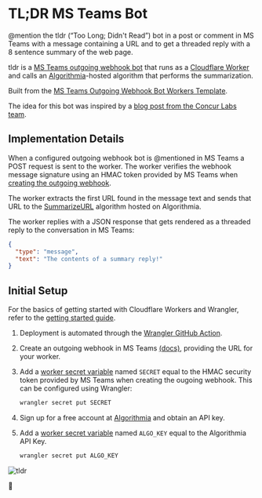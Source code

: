 # TL;DR MS Teams Bot

@mention the tldr (“Too Long; Didn't Read”) bot in a post or comment in MS Teams with a message containing a URL and to get a threaded reply with a 8 sentence summary of the web page.

tldr is a [MS Teams outgoing webhook bot](https://docs.microsoft.com/en-us/microsoftteams/platform/webhooks-and-connectors/how-to/add-outgoing-webhook) that runs as a [Cloudflare Worker](https://workers.dev) and calls an [Algorithmia](https://algorithmia.com/)-hosted algorithm that performs the summarization.

Built from the [MS Teams Outgoing Webhook Bot Workers Template](https://github.com/bradyjoslin/msteams-webhook-worker-template).

The idea for this bot was inspired by a [blog post from the Concur Labs team](https://blog.concurlabs.com/how-to-write-a-tldr-chat-bot-ec02d9e1649c).

## Implementation Details

When a configured outgoing webhook bot is @mentioned in MS Teams a POST request is sent to the worker. The worker verifies the webhook message signature using an HMAC token provided by MS Teams when [creating the outgoing webhook](https://docs.microsoft.com/en-us/microsoftteams/platform/webhooks-and-connectors/how-to/add-outgoing-webhook#create-an-outgoing-webhook).

The worker extracts the first URL found in the message text and sends that URL to the [SummarizeURL](https://algorithmia.com/algorithms/nlp/SummarizeURL) algorithm hosted on Algorithmia.

The worker replies with a JSON response that gets rendered as a threaded reply to the conversation in MS Teams:

```json
{
  "type": "message",
  "text": "The contents of a summary reply!"
}
```

## Initial Setup

For the basics of getting started with Cloudflare Workers and Wrangler, refer to the [getting started guide](https://developers.cloudflare.com/workers/quickstart).

1. Deployment is automated through the [Wrangler GitHub Action](https://github.com/cloudflare/wrangler-action).

1. Create an outgoing webhook in MS Teams [(docs)](https://docs.microsoft.com/en-us/microsoftteams/platform/webhooks-and-connectors/how-to/add-outgoing-webhook#create-an-outgoing-webhook), providing the URL for your worker.

1. Add a [worker secret variable](https://developers.cloudflare.com/workers/tooling/wrangler/secrets/) named `SECRET` equal to the HMAC security token provided by MS Teams when creating the ougoing webhook. This can be configured using Wrangler:

   ```bash
   wrangler secret put SECRET
   ```

1. Sign up for a free account at [Algorithmia](https://algorithmia.com/) and obtain an API key.

1. Add a [worker secret variable](https://developers.cloudflare.com/workers/tooling/wrangler/secrets/) named `ALGO_KEY` equal to the Algorithmia API Key.

   ```bash
   wrangler secret put ALGO_KEY
   ```

![tldr](tldr.png)

🎉
